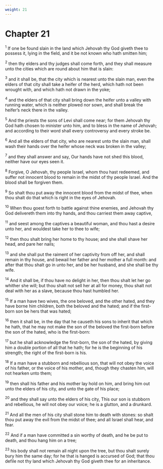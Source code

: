 ```yaml
---
weight: 21
---
```


# Chapter 21

<sup>1</sup> If one be found slain in the land which Jehovah thy God giveth thee to possess it, lying in the field, and it be not known who hath smitten him; 

<sup>2</sup> then thy elders and thy judges shall come forth, and they shall measure unto the cities which are round about him that is slain: 

<sup>3</sup> and it shall be, that the city which is nearest unto the slain man, even the elders of that city shall take a heifer of the herd, which hath not been wrought with, and which hath not drawn in the yoke; 

<sup>4</sup> and the elders of that city shall bring down the heifer unto a valley with running water, which is neither plowed nor sown, and shall break the heifer’s neck there in the valley. 

<sup>5</sup> And the priests the sons of Levi shall come near; for them Jehovah thy God hath chosen to minister unto him, and to bless in the name of Jehovah; and according to their word shall every controversy and every stroke be. 

<sup>6</sup> And all the elders of that city, who are nearest unto the slain man, shall wash their hands over the heifer whose neck was broken in the valley; 

<sup>7</sup> and they shall answer and say, Our hands have not shed this blood, neither have our eyes seen it. 

<sup>8</sup> Forgive, O Jehovah, thy people Israel, whom thou hast redeemed, and suffer not innocent blood to remain in the midst of thy people Israel. And the blood shall be forgiven them. 

<sup>9</sup> So shalt thou put away the innocent blood from the midst of thee, when thou shalt do that which is right in the eyes of Jehovah. 

<sup>10</sup> When thou goest forth to battle against thine enemies, and Jehovah thy God delivereth them into thy hands, and thou carriest them away captive, 

<sup>11</sup> and seest among the captives a beautiful woman, and thou hast a desire unto her, and wouldest take her to thee to wife; 

<sup>12</sup> then thou shalt bring her home to thy house; and she shall shave her head, and pare her nails; 

<sup>13</sup> and she shall put the raiment of her captivity from off her, and shall remain in thy house, and bewail her father and her mother a full month: and after that thou shalt go in unto her, and be her husband, and she shall be thy wife. 

<sup>14</sup> And it shall be, if thou have no delight in her, then thou shalt let her go whither she will; but thou shalt not sell her at all for money, thou shalt not deal with her as a slave, because thou hast humbled her. 

<sup>15</sup> If a man have two wives, the one beloved, and the other hated, and they have borne him children, both the beloved and the hated; and if the first-born son be hers that was hated; 

<sup>16</sup> then it shall be, in the day that he causeth his sons to inherit that which he hath, that he may not make the son of the beloved the first-born before the son of the hated, who is the first-born: 

<sup>17</sup> but he shall acknowledge the first-born, the son of the hated, by giving him a double portion of all that he hath; for he is the beginning of his strength; the right of the first-born is his. 

<sup>18</sup> If a man have a stubborn and rebellious son, that will not obey the voice of his father, or the voice of his mother, and, though they chasten him, will not hearken unto them; 

<sup>19</sup> then shall his father and his mother lay hold on him, and bring him out unto the elders of his city, and unto the gate of his place; 

<sup>20</sup> and they shall say unto the elders of his city, This our son is stubborn and rebellious, he will not obey our voice; he is a glutton, and a drunkard. 

<sup>21</sup> And all the men of his city shall stone him to death with stones: so shalt thou put away the evil from the midst of thee; and all Israel shall hear, and fear. 

<sup>22</sup> And if a man have committed a sin worthy of death, and he be put to death, and thou hang him on a tree; 

<sup>23</sup> his body shall not remain all night upon the tree, but thou shalt surely bury him the same day; for he that is hanged is accursed of God; that thou defile not thy land which Jehovah thy God giveth thee for an inheritance. 



